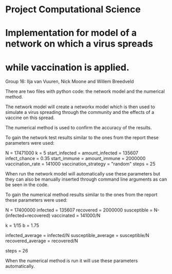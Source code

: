 # Project Computational Science
# Implementation for model of a network on which a virus spreads
# while vaccination is applied.

Group 16:
Ilja van Vuuren, Nick Moone and Willem Breedveld

There are two files with python code: the network model and the numerical method. 

The network model will create a networkx model which is then used to simulate a virus spreading through the community and the effects of a vaccine on this spread.

The numerical method is used to confirm the accuracy of the results.

To gain the network test results similar to the ones from the report these parameters were used:

N = 17471000
k = 5
start_infected = amount_infected = 135607
infect_chance = 0.35
start_immune = amount_immune = 2000000
vaccination_rate = 141000
vaccination_strategy = "random"
steps = 25

When run the network model will automatically use these parameters but they can also be manually inserted through command line arguments as can be seen in the code.

To gain the numerical method results similar to the ones from the report these parameters were used:

N = 17400000
infected = 135607
recovered = 2000000
susceptible = N-(infected+recovered)
vaccinated = 141000/N

k = 1/15
b = 1.75

infected_average = infected/N
susceptible_average = susceptible/N
recovered_average = recovered/N

steps = 26

When the numerical method is run it will use these parameters automatically.
